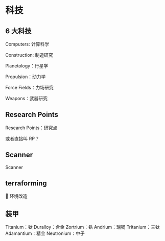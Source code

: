 # 科技

## 6 大科技

Computers: 计算科学

Construction: 制造研究

Planetology：行星学

Propulsion：动力学

Force Fields：力场研究

Weapons：武器研究

## Research Points

Research Points：研究点

或者直接叫 RP？

## Scanner

Scanner

## terraforming

 环境改造

## 装甲

Titanium：钛
Duralloy：合金
Zortrium：锆
Andrium：瑞钢
Tritanium：三钛
Adamantium：精金
Neutronium：中子

